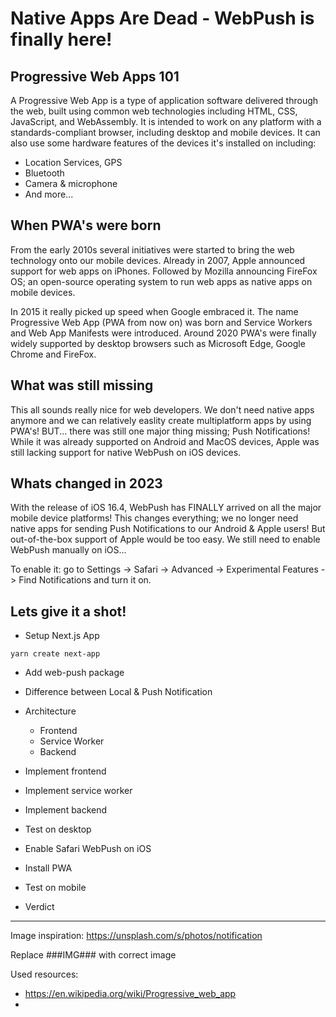 # Native Apps Are Dead - WebPush is finally here!

## Progressive Web Apps 101

A Progressive Web App is a type of application software delivered through the web, built using common web technologies including HTML, CSS, JavaScript, and WebAssembly. It is intended to work on any platform with a standards-compliant browser, including desktop and mobile devices. It can also use some hardware features of the devices it's installed on including:

- Location Services, GPS
- Bluetooth
- Camera & microphone
- And more...

## When PWA's were born

From the early 2010s several initiatives were started to bring the web technology onto our mobile devices. Already in 2007, Apple announced support for web apps on iPhones. Followed by Mozilla announcing FireFox OS; an open-source operating system to run web apps as native apps on mobile devices.

In 2015 it really picked up speed when Google embraced it. The name Progressive Web App (PWA from now on) was born and Service Workers and Web App Manifests were introduced. Around 2020 PWA's were finally widely supported by desktop browsers such as Microsoft Edge, Google Chrome and FireFox.

## What was still missing

This all sounds really nice for web developers. We don't need native apps anymore and we can relatively easlity create multiplatform apps by using PWA's! BUT... there was still one major thing missing; Push Notifications!
While it was already supported on Android and MacOS devices, Apple was still lacking support for native WebPush on iOS devices.

## Whats changed in 2023

With the release of iOS 16.4, WebPush has FINALLY arrived on all the major mobile device platforms! This changes everything; we no longer need native apps for sending Push Notifications to our Android & Apple users! But out-of-the-box support of Apple would be too easy. We still need to enable WebPush manually on iOS...

To enable it: go to Settings -> Safari -> Advanced -> Experimental Features -> Find Notifications and turn it on.

## Lets give it a shot!

- Setup Next.js App

```
yarn create next-app
```

- Add web-push package
- Difference between Local & Push Notification
- Architecture

  - Frontend
  - Service Worker
  - Backend

- Implement frontend
- Implement service worker
- Implement backend

- Test on desktop
- Enable Safari WebPush on iOS
- Install PWA
- Test on mobile
- Verdict

---

Image inspiration: https://unsplash.com/s/photos/notification

Replace ###IMG### with correct image

Used resources:

- https://en.wikipedia.org/wiki/Progressive_web_app
-
